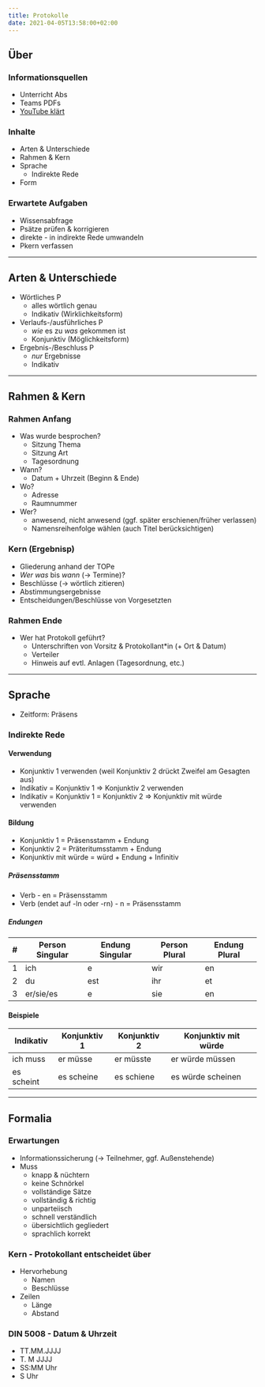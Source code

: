 ```yaml
---
title: Protokolle
date: 2021-04-05T13:58:00+02:00
---
```


## Über

### Informationsquellen
- Unterricht Abs
- Teams PDFs
- [YouTube klärt](https://www.youtube.com/watch?v=WREpAUH4cs8)

### Inhalte
- Arten & Unterschiede
- Rahmen & Kern
- Sprache
  - Indirekte Rede
- Form

### Erwartete Aufgaben
- Wissensabfrage
- Psätze prüfen & korrigieren
- direkte - in indirekte Rede umwandeln
- Pkern verfassen

---

## Arten & Unterschiede
- Wörtliches P
  - alles wörtlich genau
  - Indikativ (Wirklichkeitsform)
- Verlaufs-/ausführliches P
  - *wie* es zu *was* gekommen ist
  - Konjunktiv (Möglichkeitsform)
- Ergebnis-/Beschluss P
  - *nur* Ergebnisse
  - Indikativ

---
## Rahmen & Kern

### Rahmen Anfang
- Was wurde besprochen?
  - Sitzung Thema
  - Sitzung Art
  - Tagesordnung
- Wann?
  - Datum + Uhrzeit (Beginn & Ende)
- Wo?
  - Adresse
  - Raumnummer
- Wer?
  - anwesend, nicht anwesend (ggf. später erschienen/früher verlassen)
  - Namensreihenfolge wählen (auch Titel berücksichtigen)

### Kern (Ergebnisp)
- Gliederung anhand der TOPe
- *Wer* *was* bis *wann* (-> Termine)?
- Beschlüsse (-> wörtlich zitieren)
- Abstimmungsergebnisse
- Entscheidungen/Beschlüsse von Vorgesetzten

### Rahmen Ende
- Wer hat Protokoll geführt?
  - Unterschriften von Vorsitz & Protokollant*in (+ Ort & Datum)
  - Verteiler
  - Hinweis auf evtl. Anlagen (Tagesordnung, etc.)

---

## Sprache

- Zeitform: Präsens

### Indirekte Rede

#### Verwendung
- Konjunktiv 1 verwenden (weil Konjunktiv 2 drückt Zweifel am Gesagten aus)
- Indikativ = Konjunktiv 1 => Konjunktiv 2 verwenden
- Indikativ = Konjunktiv 1 = Konjunktiv 2 => Konjunktiv mit würde verwenden

#### Bildung
- Konjunktiv 1 = Präsensstamm + Endung
- Konjunktiv 2 = Präteritumsstamm + Endung
- Konjunktiv mit würde = würd + Endung + Infinitiv


##### Präsensstamm
- Verb - en = Präsensstamm
- Verb (endet auf -ln oder -rn) - n  = Präsensstamm

##### Endungen
\# | Person Singular | Endung Singular | Person Plural | Endung Plural
--- | --- | --- | --- | ---
1 | ich | e | wir | en
2 | du | est | ihr | et
3 | er/sie/es | e | sie | en


#### Beispiele
Indikativ | Konjunktiv 1 | Konjunktiv 2 | Konjunktiv mit würde
--- | --- | --- | ---
ich muss | er müsse | er müsste | er würde müssen
es scheint | es scheine | es schiene | es würde scheinen

---

## Formalia

### Erwartungen
- Informationssicherung (-> Teilnehmer, ggf. Außenstehende)
- Muss
  - knapp & nüchtern
  - keine Schnörkel
  - vollständige Sätze
  - vollständig & richtig
  - unparteiisch
  - schnell verständlich
  - übersichtlich gegliedert
  - sprachlich korrekt

### Kern - Protokollant entscheidet über
  - Hervorhebung
    - Namen
    - Beschlüsse
  - Zeilen
    - Länge
    - Abstand

### DIN 5008 - Datum & Uhrzeit
  - TT.MM.JJJJ
  - T. M JJJJ
  - SS:MM Uhr
  - S Uhr
